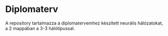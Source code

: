 # Diplomaterv

A repository tartalmazza a diplomatervemhez készített neurális hálózatokat, a 2 mappában a 3-3 hálótípussal.
